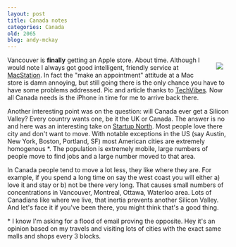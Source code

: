 ```yaml
---
layout: post
title: Canada notes
categories: Canada
old: 2065
blog: andy-mckay
---
```

<img src="http://farm4.static.flickr.com/3168/2358639577_e386a6855f_m_d.jpg" style="padding: 1em; float: right" />
<p>Vancouver is <b>finally</b> getting an Apple store. About time. Although I would note I always got good intelligent, friendly service at <a href="http://www.macstation.com/">MacStation</a>. In fact the "make an appointment" attitude at a Mac store is damn annoying, but still going there is the only chance you have to have some problems addressed. Pic and article thanks to  <a href="http://www.techvibes.com/blog/elaborate-fruit-stands-bringing-apples-to-vancouver-montreal/">TechVibes</a>. Now all Canada needs is the iPhone in time for me to arrive back there.</p>
<p>Another interesting point was on the question: will Canada ever get a Silicon Valley? Every country wants one, be it the UK or Canada. The answer is no and here was an interesting take on <a href="http://www.startupnorth.ca/2008/03/20/i-love-my-city-and-so-should-you/">Startup North</a>. Most people love there city and don't want to move. With notable exceptions in the US (say Austin, New York, Boston, Portland, SF) most American cities are extremely homogenous *. The population is extremely mobile, large numbers of people move to find jobs and a large number moved to that area.</p>
<p>In Canada people tend to move a lot less, they like where they are. For example, if you spend a long time on say the west coast you will either a) love it and stay or b) not be there very long. That causes small numbers of concentrations in Vancouver, Montreal, Ottawa, Waterloo area. Lots of Canadians like where we live, that inertia prevents another Silicon Valley. And let's face it if you've been there, you might think that's a good thing.</p>

<p>* I know I'm asking for a flood of email proving the opposite. Hey it's an opinion based on my travels and visiting lots of cities with the exact same malls and shops every 3 blocks.</p>